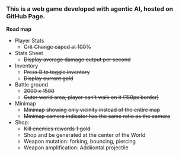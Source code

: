 ### This is a web game developed with agentic AI, hosted on GitHub Page.


**Road map**
- Player Stats
  - ~~Crit Change caped at 100%~~
- Stats Sheet
  - ~~Display average damage output per second~~
- Inventory
  - ~~Press B to toggle inventory~~
  - ~~Display current gold~~
- Battle ground
  - ~~2000 x 1500~~
  - ~~Outer world area, player can't walk on it (150px border)~~
- Minimap
  - ~~Minimap showing only vicinity instead of the entire map~~
  - ~~Minimap camera indicator has the same ratio as the camera~~
- Shop:
  - ~~Kill enemies rewords 1 gold~~
  - Shop and be generated at the center of the World
  - Weapon mutation: forking, bouncing, piercing
  - Weapon amplification: Addiiontal projectile
